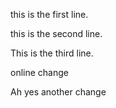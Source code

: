 this is the first line.

this is the second line. 

This is the third line.

online change

Ah yes another change
